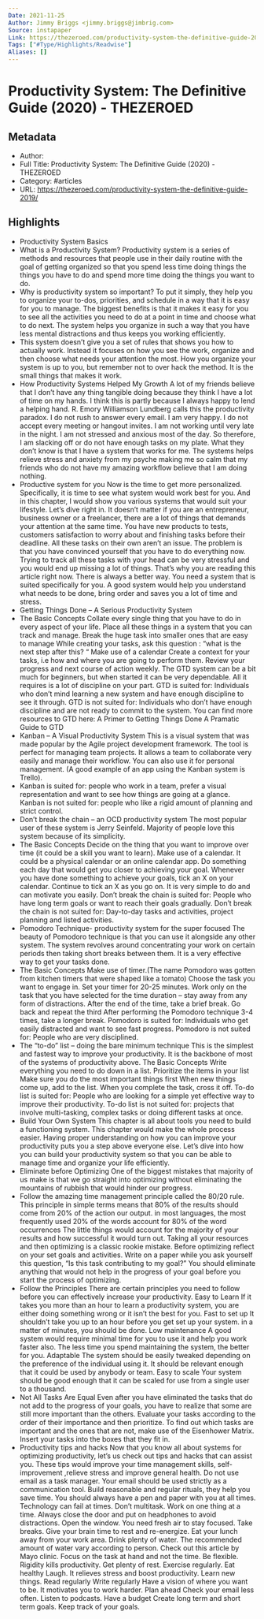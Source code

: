 ```yaml
---
Date: 2021-11-25
Author: Jimmy Briggs <jimmy.briggs@jimbrig.com>
Source: instapaper
Link: https://thezeroed.com/productivity-system-the-definitive-guide-2019/
Tags: ["#Type/Highlights/Readwise"]
Aliases: []
---
```

# Productivity System: The Definitive Guide (2020) - THEZEROED

## Metadata
- Author: 
- Full Title: Productivity System: The Definitive Guide (2020) - THEZEROED
- Category: #articles
- URL: https://thezeroed.com/productivity-system-the-definitive-guide-2019/

## Highlights
- Productivity System Basics
- What is a Productivity System?
  Productivity system is a series of methods and resources that people use in their daily routine with the goal of getting organized so that you spend less time doing things the things you have to do and spend more time doing the things you want to do.
- Why is productivity system so important?
  To put it simply, they help you to organize your to-dos, priorities, and schedule in a way that it is easy for you to manage.
  The biggest benefits is that it makes it easy for you to see all the activities you need to do at a point in time and choose what to do next.
  The system helps you organize in such a way that you have less mental distractions and thus keeps you working efficiently.
- This system doesn’t give you a set of rules that shows you how to actually work. Instead it focuses on how you see the work, organize and then choose what needs your attention the most.
  How you organize your system is up to you, but remember not to over hack the method.
  It is the small things that makes it work.
- How Productivity Systems Helped My Growth
  A lot of my friends believe that I don’t have any thing tangible doing because they think I have a lot of time on my hands. I think this is partly because I always happy to lend a helping hand.
  R. Emory Williamson Lundberg calls this the productivity paradox.
  I do not rush to answer every email. I am very happy. I do not accept every meeting or hangout invites. I am not working until very late in the night. I am not stressed and anxious most of the day. So therefore, I am slacking off or do not have enough tasks on my plate.
  What they don’t know is that I have a system that works for me. The systems helps relieve stress and anxiety from my psyche making me so calm that my friends who do not have my amazing workflow believe that I am doing nothing.
- Productive system for you
  Now is the time to get more personalized. Specifically, it is time to see what system would work best for you.
  And in this chapter, I would show you various systems that would suit your lifestyle.
  Let’s dive right in.
  It doesn’t matter if you are an entrepreneur, business owner or a freelancer, there are a lot of things that demands your attention at the same time. You have new products to tests, customers satisfaction to worry about and finishing tasks before their deadline. All these tasks on their own aren’t an issue.
  The problem is that you have convinced yourself that you have to do everything now. Trying to track all these tasks with your head can be very stressful and you would end up missing a lot of things.
  That’s why you are reading this article right now. There is always a better way.
  You need a system that is suited specifically for you. A good system would help you understand what needs to be done, bring order and saves you a lot of time and stress.
- Getting Things Done – A Serious Productivity System
- The Basic Concepts
  Collate every single thing that you have to do in every aspect of your life.
  Place all these things in a system that you can track and manage.
  Break the huge task into smaller ones that are easy to manage
  While creating your tasks, ask this question : “what is the next step after this? “
  Make use of a calendar
  Create a context for your tasks, i.e how and where you are going to perform them.
  Review your progress and next course of action weekly.
  The GTD system can be a bit much for beginners, but when started it can be very dependable.
  All it requires is a lot of discipline on your part.
  GTD is suited for: Individuals who don’t mind learning a new system and have enough discipline to see it through.
  GTD is not suited for: Individuals who don’t have enough discipline and are not ready to commit to the system.
  You can find more resources to GTD here:
  A Primer to Getting Things Done
  A Pramatic Guide to GTD
- Kanban – A Visual Productivity System
  This is a visual system that was made popular by the Agile project development framework.
  The tool is perfect for managing team projects. It allows a team to collaborate very easily and manage their workflow.
  You can also use it for personal management. (A good example of an app using the Kanban system is Trello).
- Kanban is suited for: people who work in a team, prefer a visual representation and want to see how things are going at a glance.
  Kanban is not suited for: people who like a rigid amount of planning and strict control.
- Don’t break the chain – an OCD productivity system
  The most popular user of these system is Jerry Seinfeld. Majority of people love this system because of its simplicity.
- The Basic Concepts
  Decide on the thing that you want to improve over time (it could be a skill you want to learn).
  Make use of a calendar. It could be a physical calendar or an online calendar app.
  Do something each day that would get you closer to achieving your goal.
  Whenever you have done something to achieve your goals, tick an X on your calendar.
  Continue to tick an X as you go on.
  It is very simple to do and can motivate you easily.
  Don’t break the chain is suited for: People who have long term goals or want to reach their goals gradually.
  Don’t break the chain is not suited for: Day-to-day tasks and activities, project planning and listed activities.
- Pomodoro Technique- productivity system for the super focused
  The beauty of Pomodoro technique is that you can use it alongside any other system.
  The system revolves around concentrating your work on certain periods then taking short breaks between them.
  It is a very effective way to get your tasks done.
- The Basic Concepts
  Make use of timer.(The name Pomodoro was gotten from kitchen timers that were shaped like a tomato)
  Choose the task you want to engage in.
  Set your timer for 20-25 minutes.
  Work only on the task that you have selected for the time duration – stay away from any form of distractions.
  After the end of the time, take a brief break.
  Go back and repeat the third
  After performing the Pomodoro technique 3-4 times, take a longer break.
  Pomodoro is suited for: Individuals who get easily distracted and want to see fast progress.
  Pomodoro is not suited for: People who are very disciplined.
- The “to-do” list – doing the bare minimum technique
  This is the simplest and fastest way to improve your productivity. It is the backbone of most of the systems of productivity above.
  The Basic Concepts
  Write everything you need to do down in a list.
  Prioritize the items in your list
  Make sure you do the most important things first
  When new things come up, add to the list.
  When you complete the task, cross it off.
  To-do list is suited for: People who are looking for a simple yet effective way to improve their productivity.
  To-do list is not suited for: projects that involve multi-tasking, complex tasks or doing different tasks at once.
- Build Your Own System
  This chapter is all about tools you need to build a functioning system.
  This chapter would make the whole process easier.
  Having proper understanding on how you can improve your productivity puts you a step above everyone else.
  Let’s dive into how you can build your productivity system so that you can be able to manage time and organize your life efficiently.
- Eliminate before Optimizing
  One of the biggest mistakes that majority of us make is that we go straight into optimizing without eliminating the mountains of rubbish that would hinder our progress.
- Follow the amazing time management principle called the 80/20 rule.
  This principle in simple terms means that 80% of the results should come from 20% of the action our output.
  in most languages, the most frequently used 20% of the words account for 80% of the word occurrences
  The little things would account for the majority of your results and how successful it would turn out.
  Taking all your resources and then optimizing is a classic rookie mistake.
  Before optimizing reflect on your set goals and activities. Write on a paper while you ask yourself this question, “Is this task contributing to my goal?”
  You should eliminate anything that would not help in the progress of your goal before you start the process of optimizing.
- Follow the Principles
  There are certain principles you need to follow before you can effectively increase your productivity.
  Easy to Learn
  If it takes you more than an hour to learn a productivity system, you are either doing something wrong or it isn’t the best for you.
  Fast to set up
  It shouldn’t take you up to an hour before you get set up your system. in a matter of minutes, you should be done.
  Low maintenance
  A good system would require minimal time for you to use it and help you work faster also. The less time you spend maintaining the system, the better for you.
  Adaptable
  The system should be easily tweaked depending on the preference of the individual using it. It should be relevant enough that it could be used by anybody or team.
  Easy to scale
  Your system should be good enough that it can be scaled for use from a single user to a thousand.
- Not All Tasks Are Equal
  Even after you have eliminated the tasks that do not add to the progress of your goals, you have to realize that some are still more important than the others.
  Evaluate your tasks according to the order of their importance and then prioritize.
  To find out which tasks are important and the ones that are not, make use of the Eisenhower Matrix. Insert your tasks into the boxes that they fit in.
- Productivity tips and hacks
  Now that you know all about systems for optimizing productivity, let’s us check out tips and hacks that can assist you.
  These tips would improve your time management skills, self-improvement ,relieve stress and improve general health.
  Do not use email as a task manager. Your email should be used strictly as a communication tool.
  Build reasonable and regular rituals, they help you save time.
  You should always have a pen and paper with you at all times. Technology can fail at times.
  Don’t multitask. Work on one thing at a time.
  Always close the door and put on headphones to avoid distractions.
  Open the window. You need fresh air to stay focused.
  Take breaks. Give your brain time to rest and re-energize.
  Eat your lunch away from your work area.
  Drink plenty of water. The recommended amount of water vary according to person. Check out this article by Mayo clinic.
  Focus on the task at hand and not the time.
  Be flexible. Rigidity kills productivity.
  Get plenty of rest.
  Exercise regularly.
  Eat healthy
  Laugh. It relieves stress and boost productivity.
  Learn new things.
  Read regularly
  Write regularly
  Have a vision of where you want to be. It motivates you to work harder.
  Plan ahead
  Check your email less often.
  Listen to podcasts.
  Have a budget
  Create long term and short term goals.
  Keep track of your goals.
